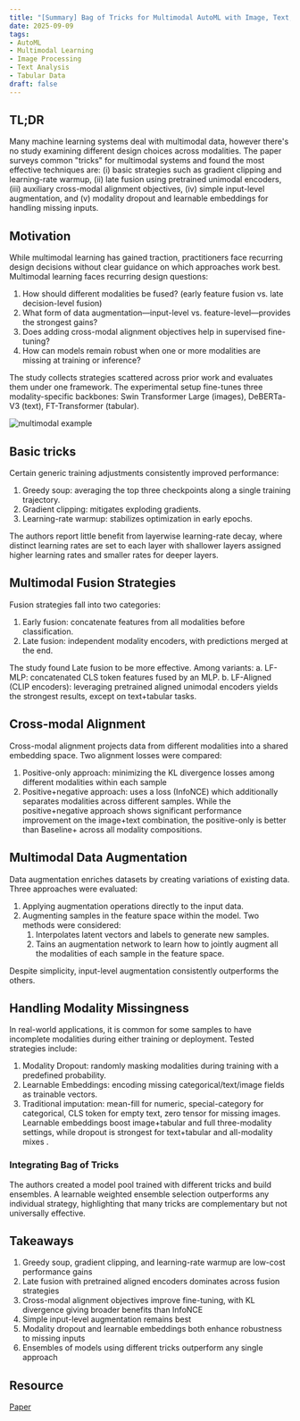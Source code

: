 ```yaml
---
title: "[Summary] Bag of Tricks for Multimodal AutoML with Image, Text, and Tabular Data"
date: 2025-09-09
tags:
- AutoML
- Multimodal Learning
- Image Processing
- Text Analysis
- Tabular Data
draft: false
---
```


## TL;DR
Many machine learning systems deal with multimodal data, however there's no study examining different design choices across modalities. 
The paper surveys common "tricks" for multimodal systems and found the most effective techniques are: (i) basic strategies such as gradient clipping and learning-rate warmup, (ii) late fusion using pretrained unimodal encoders, (iii) auxiliary cross-modal alignment objectives, (iv) simple input-level augmentation, and (v) modality dropout and learnable embeddings for handling missing inputs.



## Motivation
While multimodal learning has gained traction, practitioners face recurring design decisions without clear guidance on which approaches work best. 
Multimodal learning faces recurring design questions:
1. How should different modalities be fused? (early feature fusion vs. late decision-level fusion)
2. What form of data augmentation—input-level vs. feature-level—provides the strongest gains?
3. Does adding cross-modal alignment objectives help in supervised fine-tuning?
4. How can models remain robust when one or more modalities are missing at training or inference?

The study collects strategies scattered across prior work and evaluates them under one framework. 
The experimental setup fine-tunes three modality-specific backbones: Swin Transformer Large (images), DeBERTa-V3 (text), FT-Transformer (tabular).

![multimodal example](/posts/20250909_bag_of_tricks_multimodal_automl/multimodal_example.png)

## Basic tricks
Certain generic training adjustments consistently improved performance:
1. Greedy soup: averaging the top three checkpoints along a single training trajectory.
2. Gradient clipping: mitigates exploding gradients.
3. Learning-rate warmup: stabilizes optimization in early epochs.

The authors report little benefit from layerwise learning-rate decay, where distinct learning rates are set to each layer with shallower layers assigned higher learning rates and smaller rates for deeper layers.

## Multimodal Fusion Strategies
Fusion strategies fall into two categories:
1. Early fusion: concatenate features from all modalities before classification.
2. Late fusion: independent modality encoders, with predictions merged at the end.

The study found Late fusion to be more effective. Among variants:
a. LF-MLP: concatenated CLS token features fused by an MLP.
b. LF-Aligned (CLIP encoders): leveraging pretrained aligned unimodal encoders yields the strongest results, except on text+tabular tasks.

## Cross-modal Alignment
Cross-modal alignment projects data from different modalities into a shared embedding space.
Two alignment losses were compared:
1. Positive-only approach: minimizing the KL divergence losses among different modalities within each sample
2. Positive+negative approach: uses a loss (InfoNCE) which additionally separates modalities across different samples.
While the positive+negative approach shows significant performance improvement on the image+text combination, the positive-only is better than Baseline+ across all modality compositions. 

## Multimodal Data Augmentation
Data augmentation enriches datasets by creating variations of existing data.
Three approaches were evaluated:
1. Applying augmentation operations directly to the input data.
2. Augmenting samples in the feature space within the model. Two methods were considered:
   1. Interpolates latent vectors and labels to generate new samples.
   2. Tains an augmentation network to learn how to jointly augment all the modalities of each sample in the feature space.

Despite simplicity, input-level augmentation consistently outperforms the others.

## Handling Modality Missingness
In real-world applications, it is common for some samples to have incomplete modalities during either training or deployment.
Tested strategies include:
1. Modality Dropout: randomly masking modalities during training with a predefined probability.
2. Learnable Embeddings: encoding missing categorical/text/image fields as trainable vectors.
3. Traditional imputation: mean-fill for numeric, special-category for categorical, CLS token for empty text, zero tensor for missing images.
Learnable embeddings boost image+tabular and full three-modality settings, while dropout is strongest for text+tabular and all-modality mixes
.
### Integrating Bag of Tricks
The authors created a model pool trained with different tricks and build ensembles. 
A learnable weighted ensemble selection outperforms any individual strategy, highlighting that many tricks are complementary but not universally effective.

## Takeaways 
1. Greedy soup, gradient clipping, and learning-rate warmup are low-cost performance gains
2. Late fusion with pretrained aligned encoders dominates across fusion strategies
3. Cross-modal alignment objectives improve fine-tuning, with KL divergence giving broader benefits than InfoNCE
4. Simple input-level augmentation remains best
5. Modality dropout and learnable embeddings both enhance robustness to missing inputs
6. Ensembles of models using different tricks outperform any single approach

## Resource
[Paper](https://arxiv.org/abs/2412.16243)